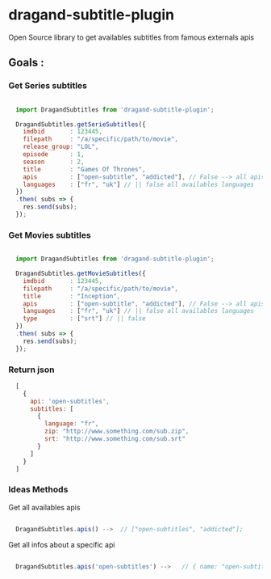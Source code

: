 # dragand-subtitle-plugin
Open Source library to get availables subtitles from famous externals apis

## Goals :

### Get Series subtitles
```javascript

  import DragandSubtitles from 'dragand-subtitle-plugin';

  DragandSubtitles.getSerieSubtitles({
    imdbid       : 123445,
    filepath     : "/a/specific/path/to/movie",
    release_group: "LOL",
    episode      : 1,
    season       : 2,
    title        : "Games Of Thrones",
    apis         : ["open-subtitle", "addicted"], // False --> all apis
    languages    : ["fr", "uk"] // || false all availables languages
  })
  .then( subs => {
    res.send(subs);
  });

```

### Get Movies subtitles
```javascript

  import DragandSubtitles from 'dragand-subtitle-plugin';

  DragandSubtitles.getMovieSubtitles({
    imdbid       : 123445,
    filepath     : "/a/specific/path/to/movie",
    title        : "Inception",
    apis         : ["open-subtitle", "addicted"], // False --> all apis
    languages    : ["fr", "uk"] // || false all availables languages
    type         : ["srt"] // || false
  })
  .then( subs => {
    res.send(subs);
  });

```

### Return json

```javascript
  [
    {
      api: 'open-subtitles',
      subtitles: [
        {
          language: "fr",
          zip: "http://www.something.com/sub.zip",
          srt: "http://www.something.com/sub.srt"
        }
      ]
    }
  ]
```

### Ideas Methods

Get all availables apis
```javascript

  DragandSubtitles.apis() -->  // ["open-subtitles", "addicted"];

```

Get all infos about a specific api
```javascript

  DragandSubtitles.apis('open-subtitles') -->   // { name: "open-subtitles", etc...}

```
